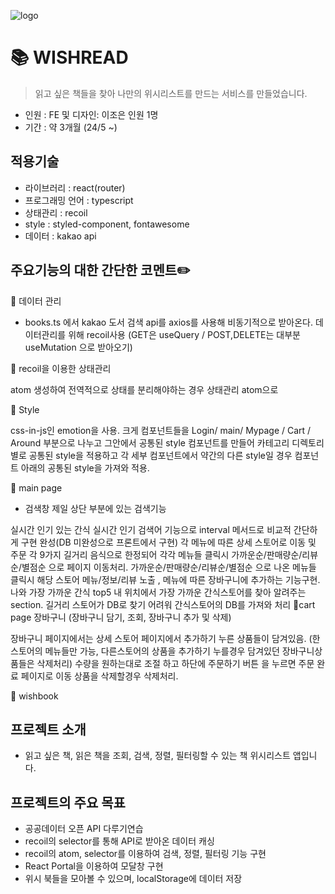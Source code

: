 ![logo](https://github.com/zoe-world/Wishread/assets/114548167/ab9c46cd-519d-4178-a720-f213d850da72)

# 📚 WISHREAD

> 읽고 싶은 책들을 찾아 나만의 위시리스트를 만드는 서비스를 만들었습니다.

- 인원 : FE 및 디자인: 이조은 인원 1명
- 기간 : 약 3개월 (24/5 ~)

## 적용기술

- 라이브러리 : react(router)
- 프로그래밍 언어 : typescript
- 상태관리 : recoil
- style : styled-component, fontawesome
- 데이터 : kakao api

## 주요기능의 대한 간단한 코멘트✏️

📝 데이터 관리

- books.ts 에서 kakao 도서 검색 api를 axios를 사용해 비동기적으로 받아온다.
데이터관리를 위해 recoil사용 (GET은 useQuery / POST,DELETE는 대부분 useMutation 으로 받아오기)

📝 recoil을 이용한 상태관리

atom 생성하여 전역적으로 상태를 분리해야하는 경우 상태관리 atom으로 

📝 Style

css-in-js인 emotion을 사용.
크게 컴포넌트들을 Login/ main/ Mypage / Cart / Around 부분으로 나누고 그안에서 공통된 style 컴포넌트를 만들어 카테고리 디렉토리별로 공통된 style을 적용하고 각 세부 컴포넌트에서 약간의 다른 style일 경우 컴포넌트 아래의 공통된 style을 가져와 적용.

📝 main page

- 검색창
제일 상단 부분에 있는 검색기능 

실시간 인기 있는 간식
실시간 인기 검색어 기능으로 interval 메서드로 비교적 간단하게 구현 완성(DB 미완성으로 프론트에서 구현)
각 메뉴에 따른 상세 스토어로 이동 및 주문
각 9가지 길거리 음식으로 한정되어 각각 메뉴들 클릭시 가까운순/판매량순/리뷰순/별점순 으로 페이지 이동처리.
가까운순/판매량순/리뷰순/별점순 으로 나온 메뉴들 클릭시 해당 스토어 메뉴/정보/리뷰 노출 , 메뉴에 따른 장바구니에 추가하는 기능구현.
나와 가장 가까운 간식 top5
내 위치에서 가장 가까운 간식스토어를 찾아 알려주는 section.
길거리 스토어가 DB로 찾기 어려워 간식스토어의 DB를 가져와 처리
📝cart page 장바구니 (장바구니 담기, 조회, 장바구니 추가 및 삭제)

장바구니 페이지에서는 상세 스토어 페이지에서 추가하기 누른 상품들이 담겨있음. (한스토어의 메뉴들만 가능, 다른스토어의 상품을 추가하기 누를경우 담겨있던 장바구니상품들은 삭제처리)
수량을 원하는대로 조절 하고 하단에 주문하기 버튼 을 누르면 주문 완료 페이지로 이동
상품을 삭제할경우 삭제처리.

📝 wishbook 

## 프로젝트 소개

- 읽고 싶은 책, 읽은 책을 조회, 검색, 정렬, 필터링할 수 있는 책 위시리스트 앱입니다.

## 프로젝트의 주요 목표

- 공공데이터 오픈 API 다루기연습
- recoil의 selector를 통해 API로 받아온 데이터 캐싱
- recoil의 atom, selector를 이용하여 검색, 정렬, 필터링 기능 구현
- React Portal을 이용하여 모달창 구현
- 위시 북들을 모아볼 수 있으며, localStorage에 데이터 저장
